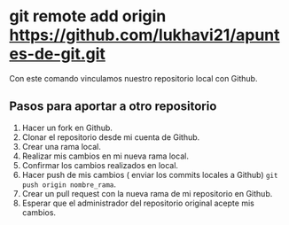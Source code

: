 # git remote add origin https://github.com/lukhavi21/apuntes-de-git.git
Con este comando vinculamos nuestro repositorio local con Github.

## Pasos para aportar a otro repositorio
1. Hacer un fork en Github.
2. Clonar el repositorio desde mi cuenta de Github.
3. Crear una rama local.
4. Realizar mis cambios en mi nueva rama local.
5. Confirmar los cambios realizados en local.
6. Hacer push de mis cambios ( enviar los commits locales  a Github) `git push origin nombre_rama`.
7. Crear un pull request con la nueva rama de mi repositorio en Github.
8. Esperar que el administrador del repositorio original acepte mis cambios.
